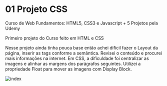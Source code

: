 # 01 Projeto CSS
Curso de Web Fundamentos: HTML5, CSS3 e Javascript + 5 Projetos pela Udemy

Primeiro projeto do Curso feito em HTML e CSS

Nesse projeto ainda tinha pouca base então achei difícil fazer o Layout da página, inserir as tags 
conforme a semântica. Revisei o conteúdo e procurei mais informações na internet. Em CSS, a dificuldade 
foi centralizar as imagens e alinhar as margens dos parágrafos seguintes. Utilizei a propriedade 
Float para mover as imagens com Display Block.

![index](https://user-images.githubusercontent.com/104173458/180114018-14e161a9-66c5-41eb-8b57-1bddeaaa6f74.png)

